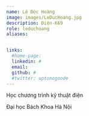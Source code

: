 ```yaml
---
name: Lê Đức Hoàng
image: images/LeDucHoang.jpg
description: Điện-K69
role: leduchoang
aliases:


links:
  #home-page: 
  linkedin: #
  email: 
  github: #
  #twitter: uptonogoode
---
```


Học chương trình kỹ thuật điện

Đại học Bách Khoa Hà Nội
